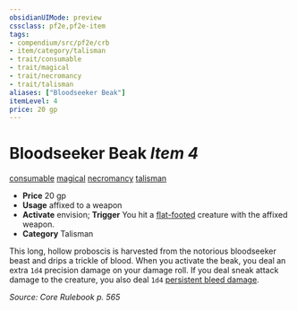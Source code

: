 ```yaml
---
obsidianUIMode: preview
cssclass: pf2e,pf2e-item
tags:
- compendium/src/pf2e/crb
- item/category/talisman
- trait/consumable
- trait/magical
- trait/necromancy
- trait/talisman
aliases: ["Bloodseeker Beak"]
itemLevel: 4
price: 20 gp
---
```

# Bloodseeker Beak *Item 4*  
[consumable](../../../rules/traits/consumable.md)  [magical](../../../rules/traits/magical.md)  [necromancy](../../../rules/traits/necromancy.md)  [talisman](../../../rules/traits/talisman.md)  

- **Price** 20 gp
- **Usage** affixed to a weapon
- **Activate** envision; **Trigger** You hit a [flat-footed](../../../rules/conditions.md#Flat-footed) creature with the affixed weapon.
- **Category** Talisman

This long, hollow proboscis is harvested from the notorious bloodseeker beast and drips a trickle of blood. When you activate the beak, you deal an extra `1d4` precision damage on your damage roll. If you deal sneak attack damage to the creature, you also deal `1d4` [persistent bleed damage](../../../rules/conditions.md#Persistent%20Damage).

*Source: Core Rulebook p. 565*